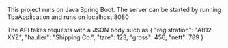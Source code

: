 This project runs on Java Spring Boot.
The server can be started by running TbaApplication and runs on localhost:8080

The API takes requests with a JSON body such as
{
    "registration": "AB12 XYZ",
    "haulier": "Shipping Co.",
    "tare": 123,
    "gross": 456,
    "nett": 789
}

